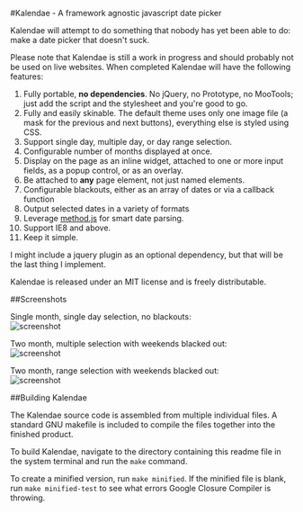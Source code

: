 #Kalendae - A framework agnostic javascript date picker

Kalendae will attempt to do something that nobody has yet been able to do: make a date picker that doesn't suck.

Please note that Kalendae is still a work in progress and should probably not be used on live websites.  When completed Kalendae will have the following features:

1. Fully portable, **no dependencies**.  No jQuery, no Prototype, no MooTools; just add the script and the stylesheet and you're good to go.
2. Fully and easily skinable. The default theme uses only one image file (a mask for the previous and next buttons), everything else is styled using CSS.
3. Support single day, multiple day, or day range selection.
4. Configurable number of months displayed at once.
5. Display on the page as an inline widget, attached to one or more input fields, as a popup control, or as an overlay.
6. Be attached to **any** page element, not just named elements.
7. Configurable blackouts, either as an array of dates or via a callback function
8. Output selected dates in a variety of formats
9. Leverage [method.js](http://www.methodjs.com) for smart date parsing.
10. Support IE8 and above.
11. Keep it simple.

I might include a jquery plugin as an optional dependency, but that will be the last thing I implement.

Kalendae is released under an MIT license and is freely distributable.

##Screenshots

Single month, single day selection, no blackouts:   
![screenshot](http://i.imgur.com/Haziu.png)

Two month, multiple selection with weekends blacked out:   
![screenshot](http://i.imgur.com/GHdvW.png)

Two month, range selection with weekends blacked out:   
![screenshot](http://i.imgur.com/Zr5oI.png)

##Building Kalendae

The Kalendae source code is assembled from multiple individual files.  A standard GNU makefile is included to compile the files together into the finished product.

To build Kalendae, navigate to the directory containing this readme file in the system terminal and run the `make` command. 

To create a minified version, run `make minified`.  If the minified file is blank, run `make minified-test` to see what errors Google Closure Compiler is throwing.
